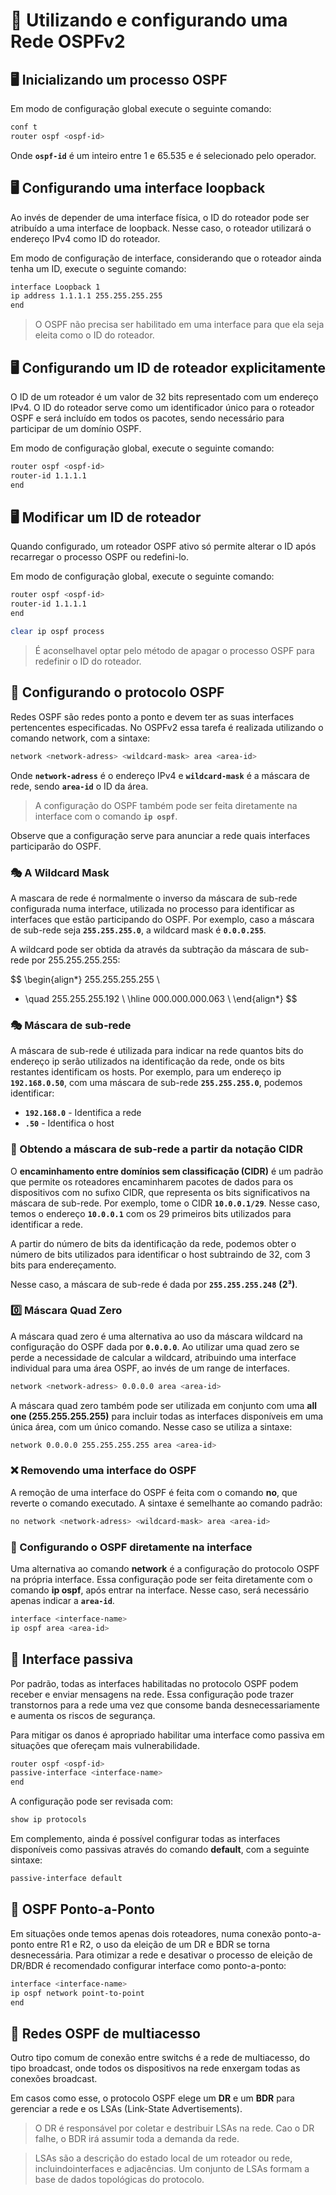 # 📡 Utilizando e configurando uma Rede OSPFv2

## 🖥️ Inicializando um processo OSPF

Em modo de configuração global execute o seguinte comando:

```bash
conf t
router ospf <ospf-id>
```

Onde **`ospf-id`** é um inteiro entre 1 e 65.535 e é selecionado pelo operador.

## 🖥️ Configurando uma interface loopback

Ao invés de depender de uma interface física, o ID do roteador pode ser atribuído a uma interface de loopback. Nesse caso, o roteador utilizará o endereço IPv4 como ID do roteador.

Em modo de configuração de interface, considerando que o roteador ainda tenha um ID, execute o seguinte comando:

```bash
interface Loopback 1
ip address 1.1.1.1 255.255.255.255
end
```

> O OSPF não precisa ser habilitado em uma interface para que ela seja eleita como o ID do roteador.

## 🖥️ Configurando um ID de roteador explicitamente

O ID de um roteador é um valor de 32 bits representado com um endereço IPv4. O ID do roteador serve como um identificador único para o roteador OSPF e será incluído em todos os pacotes, sendo necessário para participar de um domínio OSPF.

Em modo de configuração global, execute o seguinte comando:

```bash
router ospf <ospf-id>
router-id 1.1.1.1
end
```

## 🖥️ Modificar um ID de roteador

Quando configurado, um roteador OSPF ativo só permite alterar o ID após recarregar o processo OSPF ou redefini-lo.

Em modo de configuração global, execute o seguinte comando:

```bash
router ospf <ospf-id>
router-id 1.1.1.1
end

clear ip ospf process
```

> É aconselhavel optar pelo método de apagar o processo OSPF para redefinir o ID do roteador.

## 📡 Configurando o protocolo OSPF

Redes OSPF são redes ponto a ponto e devem ter as suas interfaces pertencentes especificadas. No OSPFv2 essa tarefa é realizada utilizando o comando network, com a sintaxe:

```bash
network <network-adress> <wildcard-mask> area <area-id>
```

Onde **`network-adress`** é o endereço IPv4 e **`wildcard-mask`** é a máscara de rede, sendo **`area-id`** o ID da área.

> A configuração do OSPF também pode ser feita diretamente na interface com o comando **`ip ospf`**.

Observe que a configuração serve para anunciar a rede quais interfaces participarão do OSPF.

### 🎭 A Wildcard Mask

A mascara de rede é normalmente o inverso da máscara de sub-rede configurada numa interface, utilizada no processo para identificar as interfaces que estão participando do OSPF. Por exemplo, caso a máscara de sub-rede seja **`255.255.255.0`**, a wildcard mask é **`0.0.0.255`**.

A wildcard pode ser obtida da através da subtração da máscara de sub-rede por 255.255.255.255:

$$
\begin{align*}
255.255.255.255 \\
- \quad 255.255.255.192 \\
\hline
000.000.000.063 \\
\end{align*}
$$

### 🎭 Máscara de sub-rede

A máscara de sub-rede é utilizada para indicar na rede quantos bits do endereço ip serão utilizados na identificação da rede, onde os bits restantes identificam os hosts. Por exemplo, para um endereço ip **`192.168.0.50`**, com uma máscara de sub-rede **`255.255.255.0`**, podemos identificar:

- **`192.168.0`** - Identifica a rede
- **`.50`** - Identifica o host

### 🔢 Obtendo a máscara de sub-rede a partir da notação CIDR

O **encaminhamento entre domínios sem classificação (CIDR)** é um padrão que permite os roteadores encaminharem pacotes de dados para os dispositivos com no sufixo CIDR, que representa os bits significativos na máscara de sub-rede. Por exemplo, tome o CIDR **`10.0.0.1/29`**. Nesse caso, temos o endereço **`10.0.0.1`** com os 29 primeiros bits utilizados para identificar a rede.

A partir do número de bits da identificação da rede, podemos obter o número de bits utilizados para identificar o host subtraindo de 32, com 3 bits para endereçamento.

Nesse caso, a máscara de sub-rede é dada por **`255.255.255.248`** **(2³)**.

### 0️⃣ Máscara Quad Zero

A máscara quad zero é uma alternativa ao uso da máscara wildcard na configuração do OSPF dada por **`0.0.0.0`**. Ao utilizar uma quad zero se perde a necessidade de calcular a wildcard, atribuindo uma interface individual para uma área OSPF, ao invés de um range de interfaces.

```bash
network <network-adress> 0.0.0.0 area <area-id>
```

A máscara quad zero também pode ser utilizada em conjunto com uma **all one (255.255.255.255)** para incluir todas as interfaces disponíveis em uma única área, com um único comando. Nesse caso se utiliza a sintaxe:

```bash
network 0.0.0.0 255.255.255.255 area <area-id>
```

### ❌ Removendo uma interface do OSPF

A remoção de uma interface do OSPF é feita com o comando **no**, que reverte o comando executado. A sintaxe é semelhante ao comando padrão:

```bash
no network <network-adress> <wildcard-mask> area <area-id>
```

### 📡 Configurando o OSPF diretamente na interface

Uma alternativa ao comando **network** é a configuração do protocolo OSPF na própria interface. Essa configuração pode ser feita diretamente com o comando **ip ospf**, após entrar na interface. Nesse caso, será necessário apenas indicar a **`area-id`**.

```bash
interface <interface-name> 
ip ospf area <area-id>
```

## 📡 Interface passiva

Por padrão, todas as interfaces habilitadas no protocolo OSPF podem receber e enviar mensagens na rede. Essa configuração pode trazer transtornos para a rede uma vez que consome banda desnecessariamente e aumenta os riscos de segurança.

Para mitigar os danos é apropriado habilitar uma interface como passiva em situações que ofereçam mais vulnerabilidade.

```bash
router ospf <ospf-id>
passive-interface <interface-name>
end
```

A configuração pode ser revisada com:

```bash
show ip protocols
```

Em complemento, ainda é possível configurar todas as interfaces disponíveis como passivas através do comando **default**, com a seguinte sintaxe:

```bash
passive-interface default
```

## 📡 OSPF Ponto-a-Ponto

Em situações onde temos apenas dois roteadores, numa conexão ponto-a-ponto entre R1 e R2, o uso da eleição de um DR e BDR se torna desnecessária. Para otimizar a rede e desativar o processo de eleição de DR/BDR é recomendado configurar interface como ponto-a-ponto:

```bash
interface <interface-name>
ip ospf network point-to-point
end
```

## 📡 Redes OSPF de multiacesso

Outro tipo comum de conexão entre switchs é a rede de multiacesso, do tipo broadcast, onde todos os dispositivos na rede enxergam todas as conexões broadcast.

Em casos como esse, o protocolo OSPF elege um **DR** e um **BDR** para gerenciar a rede e os LSAs (Link-State Advertisements).

> O DR é responsável por coletar e destribuir LSAs na rede. Cao o DR falhe, o BDR irá assumir toda a demanda da rede.

> LSAs são a descrição do estado local de um roteador ou rede, incluindointerfaces e adjacências. Um conjunto de LSAs formam a base de dados topológicas do protocolo.

